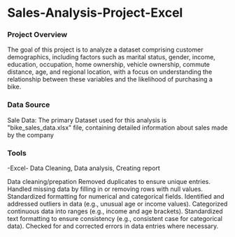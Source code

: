 # Sales-Analysis-Project-Excel

### Project Overview

The goal of this project is to analyze a dataset comprising customer demographics, including factors such as marital status, gender, income, education, occupation, home ownership, vehicle ownership, commute distance, age, and regional location, with a focus on understanding the relationship between these variables and the likelihood of purchasing a bike.

### Data Source

Sale Data: The primary Dataset used for this analysis is "bike_sales_data.xlsx" file, containing detailed information about sales made by the company

### Tools

-Excel- Data Cleaning, Data analysis, Creating report

Data cleaning/prepation
Removed duplicates to ensure unique entries.
Handled missing data by filling in or removing rows with null values.
Standardized formatting for numerical and categorical fields.
Identified and addressed outliers in data (e.g., unusual age or income values).
Categorized continuous data into ranges (e.g., income and age brackets).
Standardized text formatting to ensure consistency (e.g., consistent case for categorical data).
Checked for and corrected errors in data entries where necessary.



